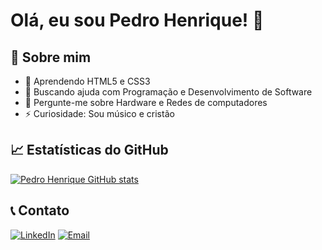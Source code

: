# Olá, eu sou Pedro Henrique! 👋



## 🚀 Sobre mim

- 🌱 Aprendendo HTML5 e CSS3
- 🤔 Buscando ajuda com Programação e Desenvolvimento de Software
- 💬 Pergunte-me sobre Hardware e Redes de computadores
- ⚡ Curiosidade: Sou músico e cristão


## 📈 Estatísticas do GitHub

[![Pedro Henrique GitHub stats](https://github-readme-stats.vercel.app/api?username=pedrohreismarques&show_icons=true&theme=radical)](https://github.com/pedrohreismarques/github-readme-stats)

## 📞 Contato

[![LinkedIn](https://img.shields.io/badge/LinkedIn-0077B5?style=for-the-badge&logo=linkedin&logoColor=white)](https://linkedin.com/in/pedrohreismarques)
[![Email](https://img.shields.io/badge/Gmail-D14836?style=for-the-badge&logo=gmail&logoColor=white)](mailto:pedrohreismarques@gmail.com)
